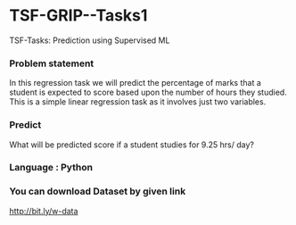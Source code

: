 # TSF-GRIP--Tasks1
TSF-Tasks: Prediction using Supervised ML 

### Problem statement
In this regression task we will predict the percentage of marks that a student is expected to score based upon the number of hours they studied. This is a simple linear regression task as it involves just two variables.

### Predict
What will be predicted score if a student studies for 9.25 hrs/ day?

### Language : Python

### You can download Dataset by given link
http://bit.ly/w-data
